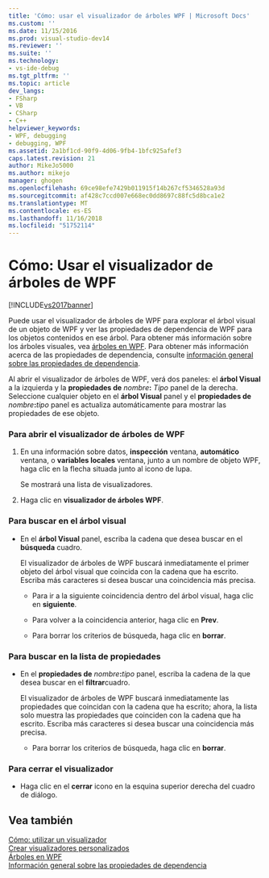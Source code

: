 ```yaml
---
title: 'Cómo: usar el visualizador de árboles WPF | Microsoft Docs'
ms.custom: ''
ms.date: 11/15/2016
ms.prod: visual-studio-dev14
ms.reviewer: ''
ms.suite: ''
ms.technology:
- vs-ide-debug
ms.tgt_pltfrm: ''
ms.topic: article
dev_langs:
- FSharp
- VB
- CSharp
- C++
helpviewer_keywords:
- WPF, debugging
- debugging, WPF
ms.assetid: 2a1bf1cd-90f9-4d06-9fb4-1bfc925afef3
caps.latest.revision: 21
author: MikeJo5000
ms.author: mikejo
manager: ghogen
ms.openlocfilehash: 69ce98efe7429b011915f14b267cf5346528a93d
ms.sourcegitcommit: af428c7ccd007e668ec0dd8697c88fc5d8bca1e2
ms.translationtype: MT
ms.contentlocale: es-ES
ms.lasthandoff: 11/16/2018
ms.locfileid: "51752114"
---
```

# <a name="how-to-use-the-wpf-tree-visualizer"></a>Cómo: Usar el visualizador de árboles de WPF
[!INCLUDE[vs2017banner](../includes/vs2017banner.md)]

Puede usar el visualizador de árboles de WPF para explorar el árbol visual de un objeto de WPF y ver las propiedades de dependencia de WPF para los objetos contenidos en ese árbol. Para obtener más información sobre los árboles visuales, vea [árboles en WPF](http://msdn.microsoft.com/library/e83f25e5-d66b-4fc7-92d2-50130c9a6649). Para obtener más información acerca de las propiedades de dependencia, consulte [información general sobre las propiedades de dependencia](http://msdn.microsoft.com/library/d119d00c-3afb-48d6-87a0-c4da4f83dee5).  
  
 Al abrir el visualizador de árboles de WPF, verá dos paneles: el **árbol Visual** a la izquierda y la **propiedades de** _nombre_**:**  _Tipo_ panel de la derecha. Seleccione cualquier objeto en el **árbol Visual** panel y el **propiedades de** _nombre_**:**_tipo_ panel es actualiza automáticamente para mostrar las propiedades de ese objeto.  
  
### <a name="to-open-the-wpf-tree-visualizer"></a>Para abrir el visualizador de árboles de WPF  
  
1.  En una información sobre datos, **inspección** ventana, **automático** ventana, o **variables locales** ventana, junto a un nombre de objeto WPF, haga clic en la flecha situada junto al icono de lupa.  
  
     Se mostrará una lista de visualizadores.  
  
2.  Haga clic en **visualizador de árboles WPF**.  
  
### <a name="to-search-the-visual-tree"></a>Para buscar en el árbol visual  
  
-   En el **árbol Visual** panel, escriba la cadena que desea buscar en el **búsqueda** cuadro.  
  
     El visualizador de árboles de WPF buscará inmediatamente el primer objeto del árbol visual que coincida con la cadena que ha escrito. Escriba más caracteres si desea buscar una coincidencia más precisa.  
  
    -   Para ir a la siguiente coincidencia dentro del árbol visual, haga clic en **siguiente**.  
  
    -   Para volver a la coincidencia anterior, haga clic en **Prev**.  
  
    -   Para borrar los criterios de búsqueda, haga clic en **borrar**.  
  
### <a name="to-search-the-properties-list"></a>Para buscar en la lista de propiedades  
  
-   En el **propiedades de** _nombre_**:**_tipo_ panel, escriba la cadena de la que desea buscar en el **filtrar**cuadro.  
  
     El visualizador de árboles de WPF buscará inmediatamente las propiedades que coincidan con la cadena que ha escrito; ahora, la lista solo muestra las propiedades que coinciden con la cadena que ha escrito. Escriba más caracteres si desea buscar una coincidencia más precisa.  
  
    -   Para borrar los criterios de búsqueda, haga clic en **borrar**.  
  
### <a name="to-close-the-visualizer"></a>Para cerrar el visualizador  
  
-   Haga clic en el **cerrar** icono en la esquina superior derecha del cuadro de diálogo.  
  
## <a name="see-also"></a>Vea también  
 [Cómo: utilizar un visualizador](../misc/how-to-use-a-visualizer.md)   
 [Crear visualizadores personalizados](../debugger/create-custom-visualizers-of-data.md)   
 [Árboles en WPF](http://msdn.microsoft.com/library/e83f25e5-d66b-4fc7-92d2-50130c9a6649)   
 [Información general sobre las propiedades de dependencia](http://msdn.microsoft.com/library/d119d00c-3afb-48d6-87a0-c4da4f83dee5)



